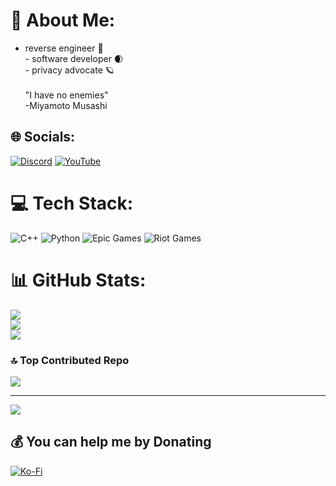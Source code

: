 # 💫 About Me:
- reverse engineer 🌌<br>- software developer 🌒<br>- privacy advocate 🪐<br><br>"I have no enemies"<br>-Miyamoto Musashi<br>


## 🌐 Socials:
[![Discord](https://img.shields.io/badge/Discord-%237289DA.svg?logo=discord&logoColor=white)](https://discord.gg/procookiemuncher) [![YouTube](https://img.shields.io/badge/YouTube-%23FF0000.svg?logo=YouTube&logoColor=white)](https://youtube.com/@https://www.youtube.com/@procookiemuncher) 

# 💻 Tech Stack:
![C++](https://img.shields.io/badge/c++-%2300599C.svg?style=for-the-badge&logo=c%2B%2B&logoColor=white) ![Python](https://img.shields.io/badge/python-3670A0?style=for-the-badge&logo=python&logoColor=ffdd54) ![Epic Games](https://img.shields.io/badge/epicgames-%23313131.svg?style=for-the-badge&logo=epicgames&logoColor=white) ![Riot Games](https://img.shields.io/badge/riotgames-D32936.svg?style=for-the-badge&logo=riotgames&logoColor=white)
# 📊 GitHub Stats:
![](https://github-readme-stats.vercel.app/api?username=procookiemuncher&theme=tokyonight&hide_border=true&include_all_commits=false&count_private=false)<br/>
![](https://github-readme-streak-stats.herokuapp.com/?user=procookiemuncher&theme=tokyonight&hide_border=true)<br/>
![](https://github-readme-stats.vercel.app/api/top-langs/?username=procookiemuncher&theme=tokyonight&hide_border=true&include_all_commits=false&count_private=false&layout=compact)

### 🔝 Top Contributed Repo
![](https://github-contributor-stats.vercel.app/api?username=procookiemuncher&limit=5&theme=dark&combine_all_yearly_contributions=true)

---
[![](https://visitcount.itsvg.in/api?id=procookiemuncher&icon=0&color=0)](https://visitcount.itsvg.in)

  ## 💰 You can help me by Donating
  [![Ko-Fi](https://img.shields.io/badge/Ko--fi-F16061?style=for-the-badge&logo=ko-fi&logoColor=white)](https://ko-fi.com/ko-fi.com/procookiemuncher) 

  
<!-- Proudly created with GPRM ( https://gprm.itsvg.in ) -->
